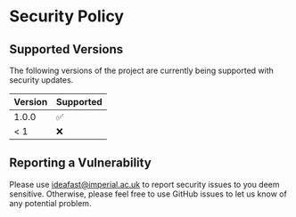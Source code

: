 # Security Policy

## Supported Versions

The following versions of the project are
currently being supported with security updates.

| Version | Supported          |
| ------- | ------------------ |
| 1.0.0   | :white_check_mark: |
| < 1     | :x:                |

## Reporting a Vulnerability

Please use ideafast@imperial.ac.uk to report security issues to you deem sensitive.
Otherwise, please feel free to use GitHub issues to let us know of any potential problem.
